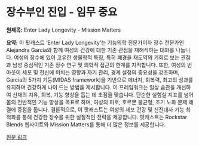 # 장수부인 진입 - 임무 중요

**원제목:** Enter Lady Longevity - Mission Matters

**요약:** 이 팟캐스트 ‘Enter Lady Longevity’는 기능의학 전문가이자 장수 전문가인 Alejandra Garcia와 함께 여성의 건강에 대한 기존 관점을 재해석하는 대화를 나눕니다.  여성의 장수에 있어 고유한 생물학적 특징, 특히 폐경을 재도약의 기회로 보는 관점과 남성 중심적인 기존 장수 연구 및 의학적 접근의 한계를 지적합니다.  또한, 여성의 번아웃이 세포 및 전신에 미치는 영향과 자기 관리, 경계 설정의 중요성을 강조하며,  Garcia의 5가지 기둥(MIDAS framework)을 기반으로 에너지, 회복력, 최고의 성과를 유지하며 건강하게 나이 드는 방법을 제시합니다.  이 프레임워크는 일상 습관을 개선하여 신체의 치유, 회복, 기능 향상을 돕는 데 초점을 맞춥니다.  단순한 실험실 지표를 넘어 몸의 전반적인 기능 향상을 목표로 하며, 여성의 피로, 호르몬 불균형, 조기 노화 문제 해결에 중점을 둡니다.  결론적으로,  이 팟캐스트는 여성의 세포 건강 및 신진대사 기능 최적화를 통해 건강한 장수를 위한 실질적인 전략을 제공합니다.  팟캐스트는  Rockstar Blends 웹사이트와 Mission Matters를 통해 더 많은 정보를 제공합니다.

[원문 링크](https://missionmatters.com/enter-lady-longevity/)
